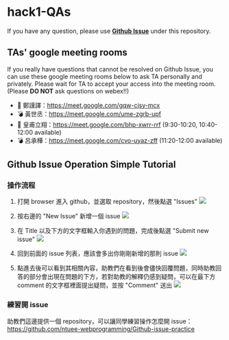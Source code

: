# hack1-QAs
If you have any question, please use [**Github Issue**](https://github.com/ntuee-webprogramming/hack1-QAs/issues) under this repository.

## TAs' google meeting rooms
If you really have questions that cannot be resolved on Github Issue, you can use these google meeting rooms below to ask TA personally and privately. Please wait for TA to accept your access into the meeting room.
(Please **DO NOT** ask questions on webex!!)

* 🚩 鄭謹譯：https://meet.google.com/gqw-cjsy-mcx
* 💣 黃世丞：https://meet.google.com/ume-zgrb-upf
* 🚩 皇甫立翔：https://meet.google.com/bhp-xwrr-rrf  (9:30-10:20, 10:40-12:00 available)
* 💣 呂承樺：https://meet.google.com/cvo-uyaz-zff  (11:20-12:00 available)


## Github Issue Operation Simple Tutorial
### 操作流程

1. 打開 browser 進入 github，並選取 repository，然後點選 "Issues"
![](https://i.imgur.com/WkT8pUv.png)

2. 按右邊的 "New Issue" 新增一個 issue
![](https://i.imgur.com/R16yot6.png)

3. 在 Title 以及下方的文字框輸入你遇到的問題，完成後點選 "Submit new issue"
![](https://i.imgur.com/jnlUDqm.png)

4. 回到前面的 issue 列表，應該會多出你剛剛新增的那則 issue
![](https://i.imgur.com/P4yNvcW.png)

5. 點進去後可以看到其相關內容，助教們在看到後會儘快回覆問題，同時助教回答的部分會出現在問題的下方，若對助教的解釋仍感到疑問，可以在最下方 comment 的文字框裡面提出疑問，並按 "Comment" 送出
![](https://i.imgur.com/ZODFKwC.png)


### 練習開 issue

助教們這邊提供一個 repository，可以讓同學練習操作怎麼開 issue：
https://github.com/ntuee-webprogramming/Github-issue-practice
